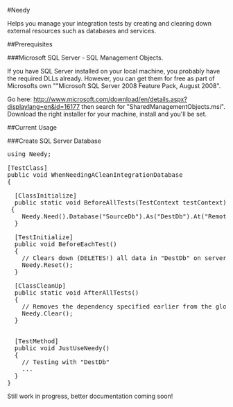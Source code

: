#Needy

Helps you manage your integration tests by creating and clearing down external resources such as databases and services.

##Prerequisites

###Microsoft SQL Server - SQL Management Objects. 

If you have SQL Server installed on your local machine, you probably have the required DLLs already. However, you can get them for free as part of Microsofts own ""Microsoft SQL Server 2008 Feature Pack, August 2008".

Go here: http://www.microsoft.com/download/en/details.aspx?displaylang=en&id=16177 then search for "SharedManagementObjects.msi". Download the right installer for your machine, install and you'll be set.


##Current Usage

###Create SQL Server Database
<pre>using Needy;

[TestClass]
public void WhenNeedingACleanIntegrationDatabase
{

  [ClassInitialize]
  public static void BeforeAllTests(TestContext testContext)
 {
    Needy.Need().Database("SourceDb").As("DestDb").At("RemoteServer");
  }

  [TestInitialize]
  public void BeforeEachTest()
  {
    // Clears down (DELETES!) all data in "DestDb" on server "RemoteServer"
    Needy.Reset();
  }

  [ClassCleanUp]
  public static void AfterAllTests()
  {
    // Removes the dependency specified earlier from the global needy object
    Needy.Clear();
  }


  [TestMethod]
  public void JustUseNeedy()
  {
    // Testing with "DestDb"
    ...
  }
}
</pre>

Still work in progress, better documentation coming soon!